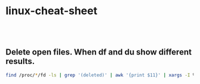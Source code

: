 # linux-cheat-sheet

<br /><br />

## Delete open files. When df and du show different results.
```bash
find /proc/*/fd -ls | grep '(deleted)' | awk '{print $11}' | xargs -I % sh -c 'echo /dev/null > %'
```

<br /><br />
